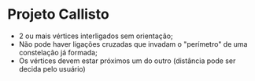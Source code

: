 # Projeto Callisto

- 2 ou mais vértices interligados sem orientação; 
- Não pode haver ligações cruzadas que invadam o "perímetro" de uma constelação já formada;
- Os vértices devem estar próximos um do outro (distância pode ser decida pelo usuário)